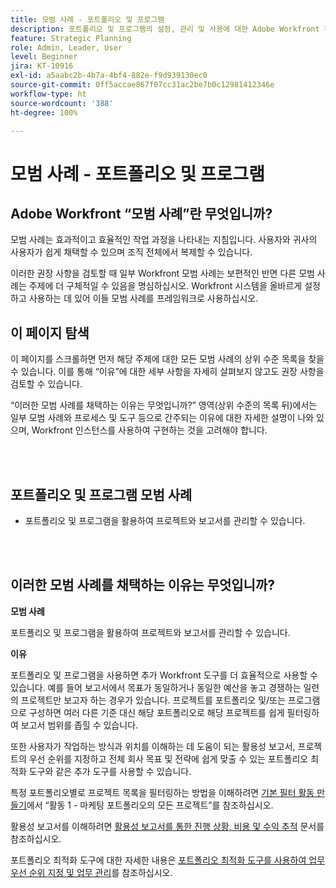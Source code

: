 ```yaml
---
title: 모범 사례 - 포트폴리오 및 프로그램
description: 포트폴리오 및 프로그램의 설정, 관리 및 사용에 대한 Adobe Workfront 전문가의 모범 사례 권장 사항을 살펴봅니다.
feature: Strategic Planning
role: Admin, Leader, User
level: Beginner
jira: KT-10916
exl-id: a5aabc2b-4b7a-4bf4-882e-f9d939130ec0
source-git-commit: 0ff5accae867f07cc31ac2be7b0c12981412346e
workflow-type: ht
source-wordcount: '388'
ht-degree: 100%

---
```


# 모범 사례 - 포트폴리오 및 프로그램

## Adobe Workfront “모범 사례”란 무엇입니까?

모범 사례는 효과적이고 효율적인 작업 과정을 나타내는 지침입니다. 사용자와 귀사의 사용자가 쉽게 채택할 수 있으며 조직 전체에서 복제할 수 있습니다.

이러한 권장 사항을 검토할 때 일부 Workfront 모범 사례는 보편적인 반면 다른 모범 사례는 주제에 더 구체적일 수 있음을 명심하십시오. Workfront 시스템을 올바르게 설정하고 사용하는 데 있어 이들 모범 사례를 프레임워크로 사용하십시오.

## 이 페이지 탐색

이 페이지를 스크롤하면 먼저 해당 주제에 대한 모든 모범 사례의 상위 수준 목록을 찾을 수 있습니다. 이를 통해 “이유”에 대한 세부 사항을 자세히 살펴보지 않고도 권장 사항을 검토할 수 있습니다.

“이러한 모범 사례를 채택하는 이유는 무엇입니까?” 영역(상위 수준의 목록 뒤)에서는 일부 모범 사례와 프로세스 및 도구 등으로 간주되는 이유에 대한 자세한 설명이 나와 있으며, Workfront 인스턴스를 사용하여 구현하는 것을 고려해야 합니다.

</br>
</br>

## 포트폴리오 및 프로그램 모범 사례

* 포트폴리오 및 프로그램을 활용하여 프로젝트와 보고서를 관리할 수 있습니다.

</br>
</br>

## 이러한 모범 사례를 채택하는 이유는 무엇입니까?

**모범 사례**

포트폴리오 및 프로그램을 활용하여 프로젝트와 보고서를 관리할 수 있습니다.

**이유**

포트폴리오 및 프로그램을 사용하면 추가 Workfront 도구를 더 효율적으로 사용할 수 있습니다. 예를 들어 보고서에서 목표가 동일하거나 동일한 예산을 놓고 경쟁하는 일련의 프로젝트만 보고자 하는 경우가 있습니다. 프로젝트를 포트폴리오 및/또는 프로그램으로 구성하면 여러 다른 기준 대신 해당 포트폴리오로 해당 프로젝트를 쉽게 필터링하여 보고서 범위를 좁힐 수 있습니다.

또한 사용자가 작업하는 방식과 위치를 이해하는 데 도움이 되는 활용성 보고서, 프로젝트의 우선 순위를 지정하고 전체 회사 목표 및 전략에 쉽게 맞출 수 있는 포트폴리오 최적화 도구와 같은 추가 도구를 사용할 수 있습니다.

특정 포트폴리오별로 프로젝트 목록을 필터링하는 방법을 이해하려면 [기본 필터 활동 만들기](https://experienceleague.adobe.com/docs/workfront-learn/tutorials-workfront/reporting/basic-reporting/create-a-basic-filter-activity.html)에서 “활동 1 - 마케팅 포트폴리오의 모든 프로젝트”를 참조하십시오.

활용성 보고서를 이해하려면 [활용성 보고서를 통한 진행 상황, 비용 및 수익 추적](https://experienceleague.adobe.com/docs/workfront/using/manage-resources/resource-utilization/view-utilization-information.html?lang=ko-KR#track-progress-cost-and-revenue-with-the-utilization-report) 문서를 참조하십시오.

포트폴리오 최적화 도구에 대한 자세한 내용은 [포트폴리오 최적화 도구를 사용하여 업무 우선 순위 지정 및 업무 관리](https://experienceleague.adobe.com/docs/workfront-learn/tutorials-workfront/manage-work/portfolios/prioritize-and-manage-work-with-portfolios.html)를 참조하십시오.
